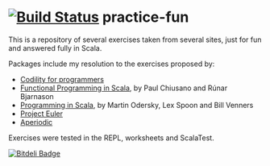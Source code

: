 [![Build Status](https://api.travis-ci.org/tomduhourq/practice-fun.svg)](https://travis-ci.org/tomduhourq/practice-fun)
practice-fun
============
This is a repository of several exercises taken from several sites, just for fun and answered fully in Scala.

Packages include my resolution to the exercises proposed by:

- [Codility for programmers](https://codility.com/programmers/lessons/)
- [Functional Programming in Scala](http://www.manning.com/bjarnason/), by Paul Chiusano and Rúnar Bjarnason
- [Programming in Scala](http://www.amazon.com/Programming-Scala-Comprehensive-Step---Step/dp/0981531644/ref=sr_1_1?ie=UTF8&qid=1426263350&sr=8-1&keywords=programming+in+scala), by Martin Odersky, Lex Spoon and Bill Venners
- [Project Euler](https://projecteuler.net/)
- [Aperiodic](http://aperiodic.net/phil/scala/s-99/)

Exercises were tested in the REPL, worksheets and ScalaTest.


[![Bitdeli Badge](https://d2weczhvl823v0.cloudfront.net/tomduhourq/practice-fun/trend.png)](https://bitdeli.com/free "Bitdeli Badge")

